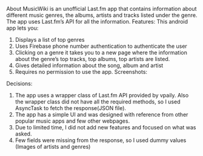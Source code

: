 About
MusicWiki is an unofficial Last.fm app that contains information about different music genres, the albums, artists and tracks listed under the genre. The app uses Last.fm’s API for all the information.
Features:
This android app lets you:
1.	Displays a list of top genres
2.	Uses Firebase phone number authentication to authenticate the user
3.	Clicking on a genre it takes you to a new page where the information about the genre’s top tracks, top albums, top artists are listed.
4.	Gives detailed information about the song, album and artist
5.	Requires no permission to use the app.
Screenshots:
 
Decisions:
1.	The app uses a wrapper class of Last.fm API provided by vpaily. Also the wrapper class did not have all the required methods, so I used AsyncTask to fetch the response(JSON file). 
2.	The app  has a simple UI and was designed with reference from other popular music apps and few other webpages.
3.	Due to limited time, I did not add new features and focused on what was asked.
4.	Few fields were missing from the response, so I used dummy values (Images of artists and genres)





